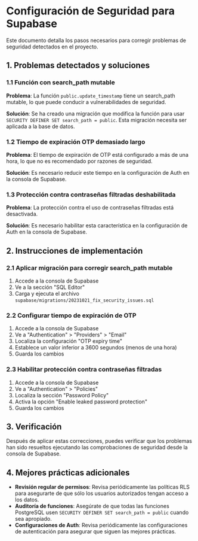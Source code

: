 # Configuración de Seguridad para Supabase

Este documento detalla los pasos necesarios para corregir problemas de seguridad detectados en el proyecto.

## 1. Problemas detectados y soluciones

### 1.1 Función con search_path mutable

**Problema**: La función `public.update_timestamp` tiene un search_path mutable, lo que puede conducir a vulnerabilidades de seguridad.

**Solución**: Se ha creado una migración que modifica la función para usar `SECURITY DEFINER SET search_path = public`. Esta migración necesita ser aplicada a la base de datos.

### 1.2 Tiempo de expiración OTP demasiado largo

**Problema**: El tiempo de expiración de OTP está configurado a más de una hora, lo que no es recomendado por razones de seguridad.

**Solución**: Es necesario reducir este tiempo en la configuración de Auth en la consola de Supabase.

### 1.3 Protección contra contraseñas filtradas deshabilitada

**Problema**: La protección contra el uso de contraseñas filtradas está desactivada.

**Solución**: Es necesario habilitar esta característica en la configuración de Auth en la consola de Supabase.

## 2. Instrucciones de implementación

### 2.1 Aplicar migración para corregir search_path mutable

1. Accede a la consola de Supabase
2. Ve a la sección "SQL Editor"
3. Carga y ejecuta el archivo `supabase/migrations/20231021_fix_security_issues.sql`

### 2.2 Configurar tiempo de expiración de OTP

1. Accede a la consola de Supabase
2. Ve a "Authentication" > "Providers" > "Email"
3. Localiza la configuración "OTP expiry time"
4. Establece un valor inferior a 3600 segundos (menos de una hora)
5. Guarda los cambios

### 2.3 Habilitar protección contra contraseñas filtradas

1. Accede a la consola de Supabase
2. Ve a "Authentication" > "Policies"
3. Localiza la sección "Password Policy"
4. Activa la opción "Enable leaked password protection"
5. Guarda los cambios

## 3. Verificación

Después de aplicar estas correcciones, puedes verificar que los problemas han sido resueltos ejecutando las comprobaciones de seguridad desde la consola de Supabase.

## 4. Mejores prácticas adicionales

- **Revisión regular de permisos**: Revisa periódicamente las políticas RLS para asegurarte de que sólo los usuarios autorizados tengan acceso a los datos.
- **Auditoría de funciones**: Asegúrate de que todas las funciones PostgreSQL usen `SECURITY DEFINER SET search_path = public` cuando sea apropiado.
- **Configuraciones de Auth**: Revisa periódicamente las configuraciones de autenticación para asegurar que siguen las mejores prácticas. 
